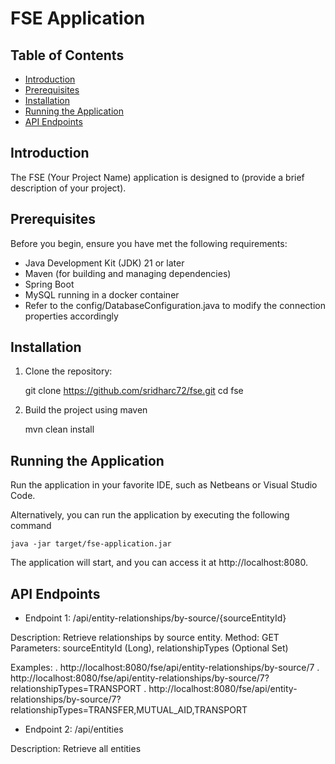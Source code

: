 # FSE Application

## Table of Contents

- [Introduction](#introduction)
- [Prerequisites](#prerequisites)
- [Installation](#installation)
- [Running the Application](#running-the-application)
- [API Endpoints](#api-endpoints)

## Introduction

The FSE (Your Project Name) application is designed to (provide a brief description of your project).

## Prerequisites

Before you begin, ensure you have met the following requirements:

- Java Development Kit (JDK) 21 or later
- Maven (for building and managing dependencies)
- Spring Boot
- MySQL running in a docker container 
- Refer to the config/DatabaseConfiguration.java to modify the connection properties accordingly

## Installation

1. Clone the repository:

   git clone https://github.com/sridharc72/fse.git 
   cd fse

2. Build the project using maven

    mvn clean install

## Running the Application

Run the application in your favorite IDE, such as Netbeans or Visual Studio Code.

Alternatively, you can run the application by executing the following command

    java -jar target/fse-application.jar

The application will start, and you can access it at http://localhost:8080.

## API Endpoints

- Endpoint 1: /api/entity-relationships/by-source/{sourceEntityId}

Description: Retrieve relationships by source entity.
Method: GET
Parameters: sourceEntityId (Long), relationshipTypes (Optional Set<String>)

Examples: 
. http://localhost:8080/fse/api/entity-relationships/by-source/7
. http://localhost:8080/fse/api/entity-relationships/by-source/7?relationshipTypes=TRANSPORT
. http://localhost:8080/fse/api/entity-relationships/by-source/7?relationshipTypes=TRANSFER,MUTUAL_AID,TRANSPORT

- Endpoint 2: /api/entities

Description: Retrieve all entities